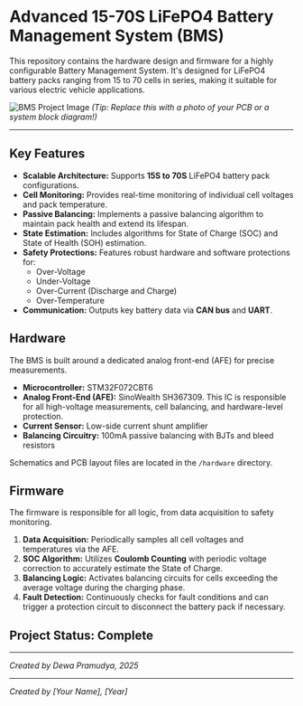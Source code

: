 # Advanced 15-70S LiFePO4 Battery Management System (BMS)

This repository contains the hardware design and firmware for a highly configurable Battery Management System. It's designed for LiFePO4 battery packs ranging from 15 to 70 cells in series, making it suitable for various electric vehicle applications.

![BMS Project Image](placeholder.png)
*(Tip: Replace this with a photo of your PCB or a system block diagram!)*

---

## Key Features
* **Scalable Architecture:** Supports **15S to 70S** LiFePO4 battery pack configurations.
* **Cell Monitoring:** Provides real-time monitoring of individual cell voltages and pack temperature.
* **Passive Balancing:** Implements a passive balancing algorithm to maintain pack health and extend its lifespan.
* **State Estimation:** Includes algorithms for State of Charge (SOC) and State of Health (SOH) estimation.
* **Safety Protections:** Features robust hardware and software protections for:
    * Over-Voltage
    * Under-Voltage
    * Over-Current (Discharge and Charge)
    * Over-Temperature
* **Communication:** Outputs key battery data via **CAN bus** and **UART**.

## Hardware
The BMS is built around a dedicated analog front-end (AFE) for precise measurements.

* **Microcontroller:** STM32F072CBT6
* **Analog Front-End (AFE):** SinoWealth SH367309. This IC is responsible for all high-voltage measurements, cell balancing, and hardware-level protection.
* **Current Sensor:** Low-side current shunt amplifier
* **Balancing Circuitry:** 100mA passive balancing with BJTs and bleed resistors

Schematics and PCB layout files are located in the `/hardware` directory.

## Firmware
The firmware is responsible for all logic, from data acquisition to safety monitoring.

1.  **Data Acquisition:** Periodically samples all cell voltages and temperatures via the AFE.
2.  **SOC Algorithm:** Utilizes **Coulomb Counting** with periodic voltage correction to accurately estimate the State of Charge.
3.  **Balancing Logic:** Activates balancing circuits for cells exceeding the average voltage during the charging phase.
4.  **Fault Detection:** Continuously checks for fault conditions and can trigger a protection circuit to disconnect the battery pack if necessary.

## Project Status: Complete
---
*Created by Dewa Pramudya, 2025*

---
*Created by [Your Name], [Year]*
